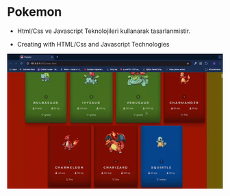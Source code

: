
# Pokemon
- Html/Css ve Javascript Teknolojileri kullanarak tasarlanmistir.

- Creating with HTML/Css and Javascript Technologies

<img src="pokman.gif">